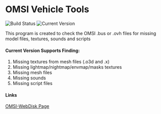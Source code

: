 # OMSI Vehicle Tools

![Build Status](https://github.com/zheka20012/VehTools/actions/workflows/msbuild.yml/badge.svg)
![Current Version](https://img.shields.io/badge/version-2.00-blue)

This program is created to check the OMSI .bus or .ovh files for missing model files, textures, sounds and scripts

#### Current Version Supports Finding:
                
1. Missing textures from mesh files (.o3d and .x)
2. Missing lightmap/nightmap/envmap/masks textures
3. Missing mesh files
4. Missing sounds
5. Missing script files

#### Links

[OMSI-WebDisk Page](https://reboot.omsi-webdisk.de/file/2806-vehtools/)


